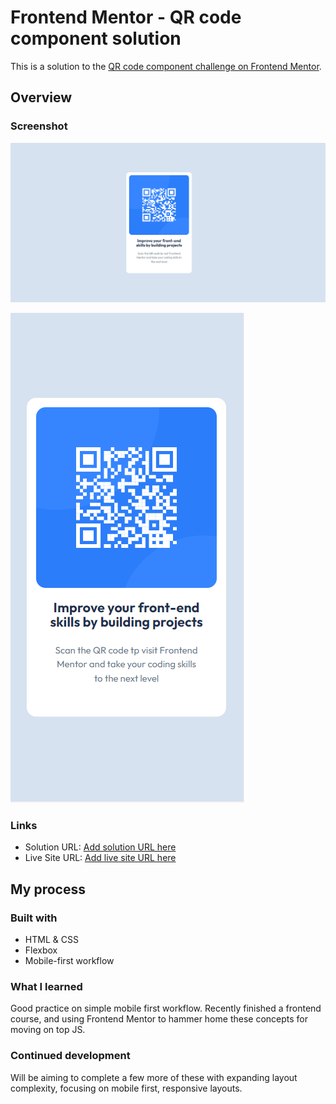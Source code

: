 # Frontend Mentor - QR code component solution

This is a solution to the [QR code component challenge on Frontend Mentor](https://www.frontendmentor.io/challenges/qr-code-component-iux_sIO_H).


## Overview

### Screenshot

![Desktop preview of project](screenshots\desktop.png)

![Mobile preview of project](screenshots\mobile.png)

### Links

- Solution URL: [Add solution URL here](https://your-solution-url.com)
- Live Site URL: [Add live site URL here](https://your-live-site-url.com)

## My process

### Built with

- HTML & CSS
- Flexbox
- Mobile-first workflow

### What I learned

Good practice on simple mobile first workflow. Recently finished a frontend course, and using Frontend Mentor to hammer home these concepts for moving on top JS.

### Continued development

Will be aiming to complete a few more of these with expanding layout complexity, focusing on mobile first, responsive layouts.